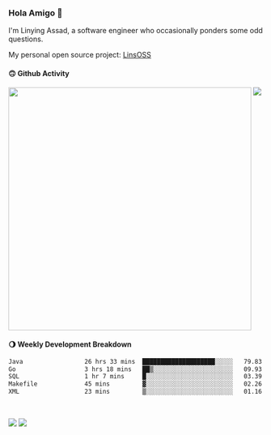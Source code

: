 ### Hola Amigo 🤣   

I'm Linying Assad, a software engineer who occasionally ponders some odd questions.  

My personal open source project: [LinsOSS](https://github.com/linsoss)
 
#### 🙃 Github Activity 
<div>
  <img src="https://github-readme-stats.vercel.app/api?username=al-assad&show_icons=true" align="top" style="display: inline-block;" width="480"/>
  <img src="https://github-readme-stats.vercel.app/api/top-langs/?username=al-assad&hide=css,html&langs_count=8&layout=compact" align="top" style="display: inline-block;"/>
</div>

#### 🌖 Weekly Development Breakdown
<!--START_SECTION:waka-->

```txt
Java                 26 hrs 33 mins  ████████████████████░░░░░   79.83 %
Go                   3 hrs 18 mins   ██▒░░░░░░░░░░░░░░░░░░░░░░   09.93 %
SQL                  1 hr 7 mins     █░░░░░░░░░░░░░░░░░░░░░░░░   03.39 %
Makefile             45 mins         ▓░░░░░░░░░░░░░░░░░░░░░░░░   02.26 %
XML                  23 mins         ▒░░░░░░░░░░░░░░░░░░░░░░░░   01.16 %
```

<!--END_SECTION:waka-->

<br>

<a href="https://twitter.com/assad_lin"><img src="https://img.shields.io/badge/Twitter-@assad__lin-blue?style=flat&logo=twitter" /></a>
<a href="https://al-assad.github.io"><img src="https://img.shields.io/badge/Blogs-Linying_Assad's_Blog-yellow?style=flat&logo=github" /></a>

